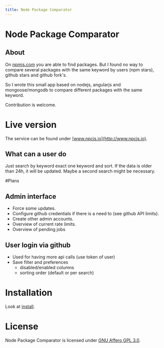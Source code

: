 ```yaml
---
title: Node Package Comparator
---
```

# Node Package Comparator

## About

On [npmjs.com](https://www.npmjs.com/) you are able to find packages. 
But I found no way to compare several packages with the same keyword by users (npm stars), 
github stars and github fork's.

So I wrote this small app based on nodejs, angularjs and mongoose/mongodb to 
compare different packages with the same keyword.

Contribution is welcome.

# Live version
The service can be found under [www.npcjs.io](http://www.npcjs.io).

## What can a user do
Just search by keyword exact one keyword and sort. If the data is older than 24h, it will be updated. Maybe a second search might be necessary.

#Plans

## Admin interface
- Force some updates.
- Configure github credentials if there is a need to (see github API limits).
- Create other admin accounts.
- Overview of current rate limits.
- Overview of pending jobs

## User login via github
- Used for having more api calls (use token of user)
- Save filter and preferences
  - disabled/enabled columns
  - sorting order (default or per search)

# Installation
Look at [install](install.html).

# License
Node Package Comparator is licensed under [GNU Affero GPL 3.0](http://www.gnu.org/licenses/agpl).